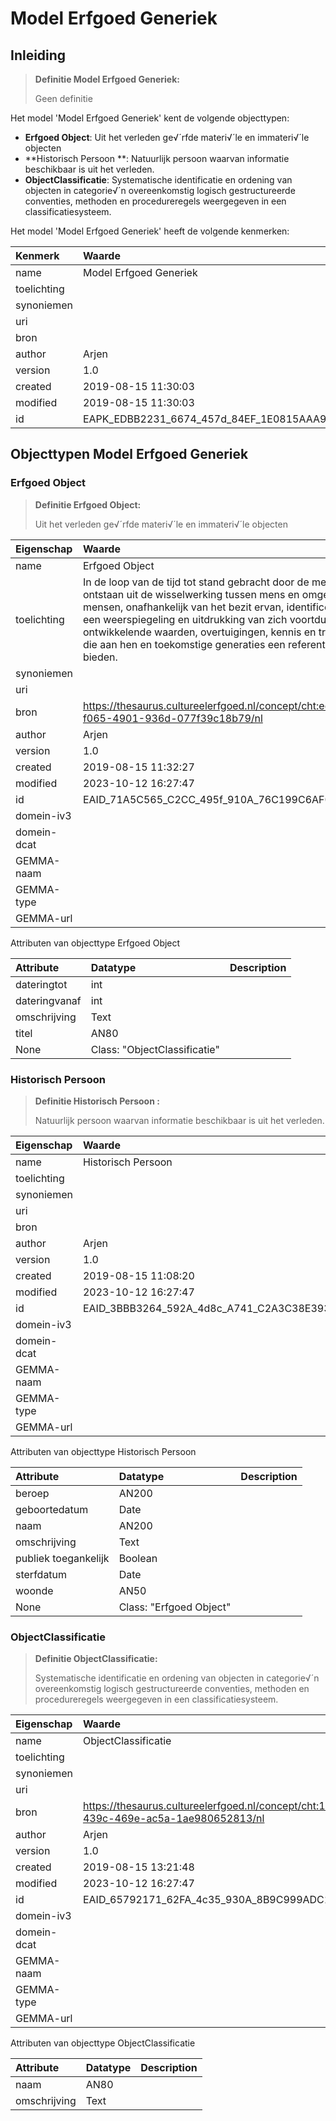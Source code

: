 # Model Erfgoed Generiek
## Inleiding
> **Definitie Model Erfgoed Generiek:** 
>
> Geen definitie

Het model 'Model Erfgoed Generiek' kent de volgende objecttypen:

* **Erfgoed Object**: Uit het verleden ge√´rfde materi√´le en immateri√´le objecten 
* **Historisch Persoon **: Natuurlijk persoon waarvan informatie beschikbaar is uit het verleden.
* **ObjectClassificatie**: Systematische identificatie en ordening van objecten in categorie√´n overeenkomstig logisch gestructureerde conventies, methoden en procedureregels weergegeven in een classificatiesysteem.


Het model 'Model Erfgoed Generiek' heeft de volgende kenmerken:

| Kenmerk | Waarde |
| :--- | :------ |
| name | Model Erfgoed Generiek |
| toelichting |  |
| synoniemen |  |
| uri |  |
| bron |  |
| author | Arjen |
| version | 1.0 |
| created | 2019-08-15 11:30:03 |
| modified | 2019-08-15 11:30:03 |
| id | EAPK_EDBB2231_6674_457d_84EF_1E0815AAA9E6 |


## Objecttypen Model Erfgoed Generiek


### Erfgoed Object
> **Definitie Erfgoed Object:** 
>
> Uit het verleden ge√´rfde materi√´le en immateri√´le objecten 

| Eigenschap | Waarde |
| :--- | :------ |
| name | Erfgoed Object |
| toelichting | In de loop van de tijd tot stand gebracht door de mens of ontstaan uit de wisselwerking tussen mens en omgeving, die mensen, onafhankelijk van het bezit ervan, identificeren als een weerspiegeling en uitdrukking van zich voortdurend ontwikkelende waarden, overtuigingen, kennis en tradities, en die aan hen en toekomstige generaties een referentiekader bieden. |
| synoniemen |  |
| uri |  |
| bron | https://thesaurus.cultureelerfgoed.nl/concept/cht:ecdc5464-f065-4901-936d-077f39c18b79/nl |
| author | Arjen |
| version | 1.0 |
| created | 2019-08-15 11:32:27 |
| modified | 2023-10-12 16:27:47 |
| id | EAID_71A5C565_C2CC_495f_910A_76C199C6AF0E |
| domein-iv3 |  |
| domein-dcat |  |
| GEMMA-naam |  |
| GEMMA-type |  |
| GEMMA-url |  |


Attributen van objecttype Erfgoed Object

| Attribute | Datatype | Description |
| :--- | :--- | :--- |
| dateringtot | int |  |
| dateringvanaf | int |  |
| omschrijving | Text |  |
| titel | AN80 |  |
| None | Class: "ObjectClassificatie" |  |




### Historisch Persoon 
> **Definitie Historisch Persoon :** 
>
> Natuurlijk persoon waarvan informatie beschikbaar is uit het verleden.

| Eigenschap | Waarde |
| :--- | :------ |
| name | Historisch Persoon  |
| toelichting |  |
| synoniemen |  |
| uri |  |
| bron |  |
| author | Arjen |
| version | 1.0 |
| created | 2019-08-15 11:08:20 |
| modified | 2023-10-12 16:27:47 |
| id | EAID_3BBB3264_592A_4d8c_A741_C2A3C38E3932 |
| domein-iv3 |  |
| domein-dcat |  |
| GEMMA-naam |  |
| GEMMA-type |  |
| GEMMA-url |  |


Attributen van objecttype Historisch Persoon 

| Attribute | Datatype | Description |
| :--- | :--- | :--- |
| beroep | AN200 |  |
| geboortedatum | Date |  |
| naam | AN200 |  |
| omschrijving | Text |  |
| publiek toegankelijk | Boolean |  |
| sterfdatum | Date |  |
| woonde | AN50 |  |
| None | Class: "Erfgoed Object" |  |




### ObjectClassificatie
> **Definitie ObjectClassificatie:** 
>
> Systematische identificatie en ordening van objecten in categorie√´n overeenkomstig logisch gestructureerde conventies, methoden en procedureregels weergegeven in een classificatiesysteem.

| Eigenschap | Waarde |
| :--- | :------ |
| name | ObjectClassificatie |
| toelichting |  |
| synoniemen |  |
| uri |  |
| bron | https://thesaurus.cultureelerfgoed.nl/concept/cht:1aa0b09c-439c-469e-ac5a-1ae980652813/nl |
| author | Arjen |
| version | 1.0 |
| created | 2019-08-15 13:21:48 |
| modified | 2023-10-12 16:27:47 |
| id | EAID_65792171_62FA_4c35_930A_8B9C999ADC14 |
| domein-iv3 |  |
| domein-dcat |  |
| GEMMA-naam |  |
| GEMMA-type |  |
| GEMMA-url |  |


Attributen van objecttype ObjectClassificatie

| Attribute | Datatype | Description |
| :--- | :--- | :--- |
| naam | AN80 |  |
| omschrijving | Text |  |






